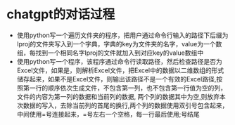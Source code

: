 # chatgpt的对话过程
- 使用python写一个遍历文件夹的程序，把用户通过命令行输入的路径下后缀为lproj的文件夹写入到一个字典，字典的key为文件夹的名字，value为一个数组，每找到一个相同名字lproj的文件就加入到对应key的value数组中
- 使用python写一个程序，该程序通过命令行读取路径，然后检查路径是否为Excel文件，如果是，则解析Excel文件，把Excel中的数据以二维数组的形式储存起来，如果不是Excel文件，则输出该路径不是一个有效的Excel路径,按照第一行的顺序依次生成文件，不包含第一列，也不包含第一行值为空的列，文件的内容为第一列的数据和当前列的数据, 两个列的数据其中为空,则放弃本次数据的写入，去除当前列的首尾的换行,两个列的数据使用双引号包含起来，中间使用=号连接起来，=号左右一个空格，每一行最后使用;号结尾
